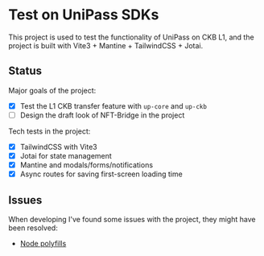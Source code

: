 # Test on UniPass SDKs

This project is used to test the functionality of UniPass on CKB L1, and the project is built with Vite3 + Mantine + TailwindCSS + Jotai. 

## Status
Major goals of the project:
- [x] Test the L1 CKB transfer feature with `up-core` and `up-ckb`
- [ ] Design the draft look of NFT-Bridge in the project

Tech tests in the project:
- [x] TailwindCSS with Vite3
- [x] Jotai for state management
- [x] Mantine and modals/forms/notifications
- [x] Async routes for saving first-screen loading time

## Issues

When developing I've found some issues with the project, they might have been resolved:
- [Node polyfills](./issues/node-polyfills.md)


